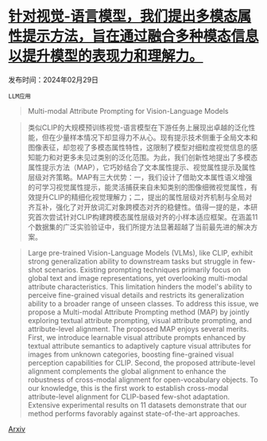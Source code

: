 # [针对视觉-语言模型，我们提出多模态属性提示方法，旨在通过融合多种模态信息以提升模型的表现力和理解力。](https://arxiv.org/abs/2403.00219)

发布时间：2024年02月29日

`LLM应用`

> Multi-modal Attribute Prompting for Vision-Language Models

> 类似CLIP的大规模预训练视觉-语言模型在下游任务上展现出卓越的泛化性能，但在少量样本情况下却显得力不从心。现有提示技术侧重于全局文本和图像表征，却忽视了多模态属性特性，这限制了模型对细粒度视觉信息的感知能力和对更多未见过类别的泛化范围。为此，我们创新性地提出了多模态属性提示方法（MAP），它巧妙结合了文本属性提示、视觉属性提示及属性层级对齐策略。MAP有三大优势：一，我们设计了借助文本属性语义增强的可学习视觉属性提示，能灵活捕获来自未知类别的图像细微视觉属性，有效提升CLIP的精细化视觉理解力；二，提出的属性层级对齐机制与全局对齐互补，强化了对开放词汇对象跨模态对齐的稳健性。值得一提的是，本研究首次尝试针对CLIP构建跨模态属性层级对齐的小样本适应框架。在涵盖11个数据集的广泛实验验证中，我们所提方法显著超越了当前最先进的解决方案。

> Large pre-trained Vision-Language Models (VLMs), like CLIP, exhibit strong generalization ability to downstream tasks but struggle in few-shot scenarios. Existing prompting techniques primarily focus on global text and image representations, yet overlooking multi-modal attribute characteristics. This limitation hinders the model's ability to perceive fine-grained visual details and restricts its generalization ability to a broader range of unseen classes. To address this issue, we propose a Multi-modal Attribute Prompting method (MAP) by jointly exploring textual attribute prompting, visual attribute prompting, and attribute-level alignment. The proposed MAP enjoys several merits. First, we introduce learnable visual attribute prompts enhanced by textual attribute semantics to adaptively capture visual attributes for images from unknown categories, boosting fine-grained visual perception capabilities for CLIP. Second, the proposed attribute-level alignment complements the global alignment to enhance the robustness of cross-modal alignment for open-vocabulary objects. To our knowledge, this is the first work to establish cross-modal attribute-level alignment for CLIP-based few-shot adaptation. Extensive experimental results on 11 datasets demonstrate that our method performs favorably against state-of-the-art approaches.

[Arxiv](https://arxiv.org/abs/2403.00219)